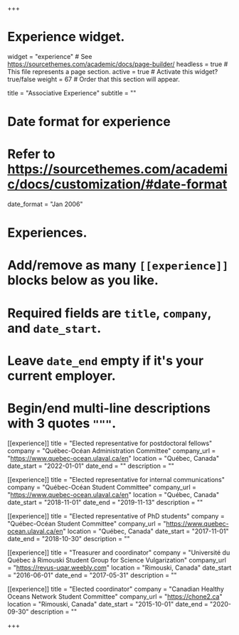 +++
# Experience widget.
widget = "experience"  # See https://sourcethemes.com/academic/docs/page-builder/
headless = true  # This file represents a page section.
active = true  # Activate this widget? true/false
weight = 67  # Order that this section will appear.

title = "Associative Experience"
subtitle = ""

# Date format for experience
#   Refer to https://sourcethemes.com/academic/docs/customization/#date-format
date_format = "Jan 2006"

# Experiences.
#   Add/remove as many `[[experience]]` blocks below as you like.
#   Required fields are `title`, `company`, and `date_start`.
#   Leave `date_end` empty if it's your current employer.
#   Begin/end multi-line descriptions with 3 quotes `"""`.
[[experience]]
  title = "Elected representative for postdoctoral fellows"
  company = "Québec-Océan Administration Committee"
  company_url = "https://www.quebec-ocean.ulaval.ca/en"
  location = "Québec, Canada"
  date_start = "2022-01-01"
  date_end = ""
  description = ""

[[experience]]
  title = "Elected representative for internal communications"
  company = "Québec-Océan Student Committee"
  company_url = "https://www.quebec-ocean.ulaval.ca/en"
  location = "Québec, Canada"
  date_start = "2018-11-01"
  date_end = "2019-11-13"
  description = ""

[[experience]]
  title = "Elected representative of PhD students"
  company = "Québec-Océan Student Committee"
  company_url = "https://www.quebec-ocean.ulaval.ca/en"
  location = "Québec, Canada"
  date_start = "2017-11-01"
  date_end = "2018-10-30"
  description = ""

[[experience]]
  title = "Treasurer and coordinator"
  company = "Université du Québec à Rimouski Student Group for Science Vulgarization"
  company_url = "https://revus-uqar.weebly.com"
  location = "Rimouski, Canada"
  date_start = "2016-06-01"
  date_end = "2017-05-31"
  description = ""

[[experience]]
  title = "Elected coordinator"
  company = "Canadian Healthy Oceans Network Student Committee"
  company_url = "https://chone2.ca"
  location = "Rimouski, Canada"
  date_start = "2015-10-01"
  date_end = "2020-09-30"
  description = ""

+++
